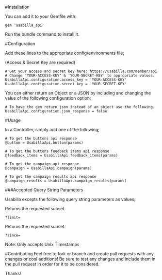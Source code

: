 #Installation

You can add it to your Gemfile with:
```
gem 'usabilla_api'
```
Run the bundle command to install it.

#Configuration

Add these lines to the appropriate config/environments file;

(Access & Secret Key are required)
```
# Get your access and secret key here: https://usabilla.com/member/api
# Change 'YOUR-ACCESS-KEY' & 'YOUR-SECRET-KEY' to appropriate values.
UsabillaApi.configuration.access_key = 'YOUR-ACCESS-KEY'
UsabillaApi.configuration.secret_key = 'YOUR-SECRET-KEY'
```
You can either return an Object or a JSON by including and changing the value of the following configuration option;
```
# To have the gem return json instead of an object use the following.
UsabillaApi.configuration.json_response = false
```

#Usage

In a Controller, simply add one of the following;
```
# To get the buttons api response
@button = UsabillaApi.button(params)

# To get the buttons feedback items api response
@feedback_items = UsabillaApi.feedback_items(params)

# To get the campaign api response
@campaign = UsabillaApi.campaign(params)

# To get the campaign results api response
@campaign_results = UsabillaApi.campaign_results(params)
```

###Accepted Query String Parameters

Usabilla excepts the following query string parameters as values;

Returns the requested subset.
```
?limit=
```
Returns the requested subset.
```
?since= 
```
Note: Only accepts Unix Timestamps

#Contributing
Feel free to fork or branch and create pull requests with any changes or cool additions!
Be sure to test any changes and include them in the pull request in order for it to be considered.

Thanks!
